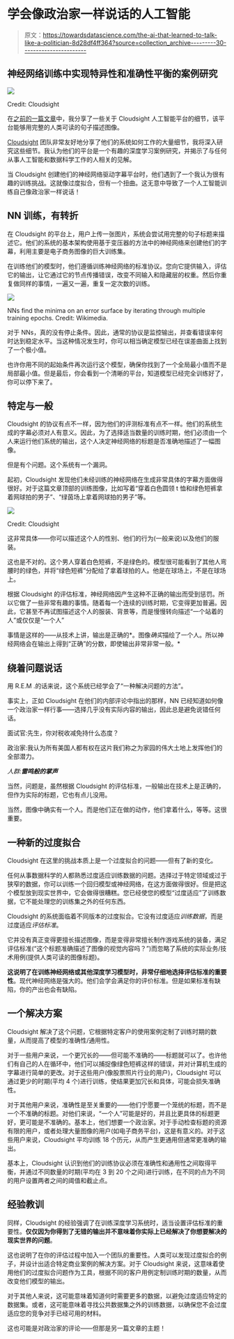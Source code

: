 # 学会像政治家一样说话的人工智能

> 原文：<https://towardsdatascience.com/the-ai-that-learned-to-talk-like-a-politician-8d28df4ff364?source=collection_archive---------30----------------------->

## 神经网络训练中实现特异性和准确性平衡的案例研究

![](img/0a8961377a65ae159dc4cf1ae5e60e54.png)

Credit: Cloudsight

在[之前的一篇文章](/use-ai-to-write-captions-for-images-with-cloudsight-python-a82115f16ab8)中，我分享了一些关于 Cloudsight 人工智能平台的细节，该平台能够用完整的人类可读的句子描述图像。

[Cloudsight](https://cloudsight.ai/) 团队非常友好地分享了他们的系统如何工作的大量细节，我将深入研究这些细节。我认为他们的平台是一个有趣的深度学习案例研究，并揭示了与任何从事人工智能和数据科学工作的人相关的见解。

当 Cloudsight 创建他们的神经网络驱动字幕平台时，他们遇到了一个我认为很有趣的训练挑战。这就像过度拟合，但有一个扭曲。这无意中导致了一个人工智能训练自己像政治家一样说话！

## NN 训练，有转折

在 Cloudsight 的平台上，用户上传一张图片，系统会尝试用完整的句子标题来描述它。他们的系统的基本架构使用基于变压器的方法中的神经网络来创建他们的字幕，利用主要是电子商务图像的巨大训练集。

在训练他们的模型时，他们遵循训练神经网络的标准协议。您向它提供输入，评估它的输出，让它通过它的节点传播错误，改变不同输入和隐藏层的权重。然后你重复做同样的事情，一遍又一遍，重复一定次数的训练。

![](img/e70adace856d775dd5f5233093ae9cf7.png)

NNs find the minima on an error surface by iterating through multiple training epochs. Credit: Wikimedia.

对于 NNs，真的没有停止条件。因此，通常的协议是监控输出，并查看错误率何时达到稳定水平。当这种情况发生时，你可以相当确定模型已经在误差曲面上找到了一个极小值。

也许你用不同的起始条件再次运行这个模型，确保你找到了一个全局最小值而不是局部最小值。但是最后，你会看到一个清晰的平台，知道模型已经完全训练好了，你可以停下来了。

## 特定与一般

Cloudsight 的协议有点不一样，因为他们的评测标准有点不一样。他们的系统生成的字幕必须对人有意义。因此，为了选择适当数量的训练时期，他们必须由一个人来运行他们系统的输出，这个人决定神经网络的标题是否准确地描述了一幅图像。

但是有个问题。这个系统有一个漏洞。

起初，Cloudsight 发现他们未经训练的神经网络在生成非常具体的字幕方面做得很好。对于这篇文章顶部的训练图像，比如写着“穿着白色圆领 t 恤和绿色短裤拿着网球拍的男子”、“绿茵场上拿着网球拍的男子”等。

![](img/c755fdcf1543078fc479b4754b1cdc93.png)

Credit: Cloudsight

这非常具体——你可以描述这个人的性别、他们的行为(一般来说)以及他们的服装。

这也是不对的。这个男人穿着白色短裤，不是绿色的。模型很可能看到了其他人弯腰时的绿色，并将“绿色短裤”分配给了拿着球拍的人。他是在球场上，不是在球场上。

根据 Cloudsight 的评估标准，神经网络因产生这种不正确的输出而受到惩罚。所以它做了一些非常有趣的事情。随着每一个连续的训练时期，它变得更加普遍。因此，它甚至不再试图描述这个人的服装、背景等，而是慢慢转向描述“一个站着的人”或仅仅是“一个人”

事情是这样的——从技术上讲，输出是正确的*。图像*确实*描绘了一个人。所以神经网络会在输出上得到“正确”的分数，即使输出非常非常一般。*

## 绕着问题说话

用 R.E.M .的话来说，这个系统已经学会了“一种解决问题的方法”。

事实上，正如 Cloudsight 在他们的内部评论中指出的那样，NN 已经知道如何像一个政治家一样行事——选择几乎没有实际内容的输出，因此总是避免说错任何话。

面试官:先生，你对税收减免持什么态度？

政治家:我认为所有美国人都有权在这片我们称之为家园的伟大土地上发挥他们的全部潜力。

*人群:**雷鸣般的掌声***

当然，问题是，虽然根据 Cloudsight 的评估标准，一般输出在技术上是正确的，但作为实际的标题，它也有点儿没用。

当然，图像中确实有一个人。而是他们正在做的动作，他们拿着什么，等等。这很重要。

## 一种新的过度拟合

Cloudsight 在这里的挑战本质上是一个过度拟合的问题——但有了新的变化。

任何从事数据科学的人都熟悉过度适应训练数据的问题。选择过于特定领域或过于狭窄的数据，你可以训练一个回归模型或神经网络，在这方面做得很好。但是把这个模型放到现实世界中，它会做得很糟糕。您已经使您的模型“过度适应”了训练数据，它不能处理您的训练集之外的任何东西。

Cloudsight 的系统面临着不同版本的过度拟合。它没有过度适应*训练数据*，而是过度适应*评估标准*。

它并没有真正变得更擅长描述图像，而是变得非常擅长制作游戏系统的装备，满足评估标准(“这个标题准确描述了图像的视觉内容吗？”)而忽略了系统的实际业务/技术用例(提供人类可读的图像标题)。

**这说明了在训练神经网络或其他深度学习模型时，非常仔细地选择评估标准的重要性**。现代神经网络是强大的。他们会学会满足你的评价标准。但是如果标准有缺陷，你的产出也会有缺陷。

## 一个解决方案

Cloudsight 解决了这个问题，它根据特定客户的使用案例定制了训练时期的数量，从而提高了模型的准确性/通用性。

对于一些用户来说，一个更冗长的——但可能不准确的——标题就可以了。也许他们有自己的人在循环中，他们可以捕捉像绿色短裤这样的错误，并对计算机生成的字幕进行简单的更改。对于这些用户(像股票照片行业的用户)，Cloudsight 可以通过更少的时期(平均 4 个)进行训练，使结果更加冗长和具体，可能会损失准确性。

对于其他用户来说，准确性是至关重要的——他们宁愿要一个笼统的标题，而不是一个不准确的标题。对他们来说，“一个人”可能是好的，并且比更具体的标题更好，更可能是不准确的。基本上，他们想要一个政治家。对于手动检查标题的资源有限的用户，或者处理大量图像的用户(如电子商务平台)，这是有意义的。对于这些用户来说，Cloudsight 平均训练 18 个历元，从而产生更通用但通常更准确的输出。

基本上，Cloudsight 认识到他们的训练协议必须在准确性和通用性之间取得平衡，并通过不同数量的时期(平均在 3 到 20 个之间)进行训练，在不同的点为不同的用户设置两者之间的阈值和截止点。

## 经验教训

同样，Cloudsight 的经验强调了在训练深度学习系统时，适当设置评估标准的重要性。**仅仅因为你得到了无错的输出并不意味着你实际上已经解决了你想要解决的现实世界的问题**。

这也说明了在你的评估过程中加入一个团队的重要性。人类可以发现过度拟合的例子，并设计出适合特定商业案例的解决方案。对于 Cloudsight 来说，这意味着使用他们的过度拟合问题作为工具，根据不同的客户用例定制训练时期的数量，从而改变他们模型的输出。

对于其他人来说，这可能意味着知道何时需要更多的数据，以避免过度适应特定的数据集。或者，这可能意味着寻找公共数据集之外的训练数据，以确保您不会过度适应您的竞争对手已经可用的材料。

这也可能是对政治家的评论——但那是另一篇文章的主题！